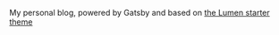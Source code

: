 My personal blog, powered by Gatsby and based on [the Lumen starter theme](https://github.com/alxshelepenok/gatsby-starter-lumen)

